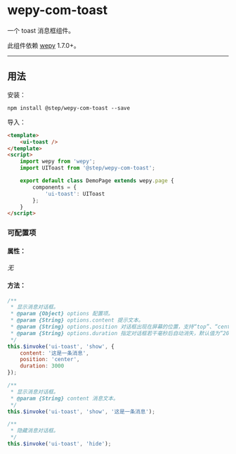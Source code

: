 # wepy-com-toast

一个 toast 消息框组件。

此组件依赖 [wepy](https://github.com/Tencent/wepy) 1.7.0+。

---

## 用法

安装：

``` shell
npm install @step/wepy-com-toast --save
```

导入：

``` html
<template>
    <ui-toast />
</template>
<script>
    import wepy from 'wepy';
    import UIToast from '@step/wepy-com-toast';

    export default class DemoPage extends wepy.page {
        components = {
            'ui-toast': UIToast
        };
    }
</script>
```

### 可配置项

#### 属性：

*无*

#### 方法：

``` javascript
/**
 * 显示消息对话框。
 * @param {Object} options 配置项。
 * @param {String} options.content 提示文本。
 * @param {String} options.position 对话框出现在屏幕的位置，支持“top”、“center”、“bottom”，默认值为“bottom”。
 * @param {String} options.duration 指定对话框若干毫秒后自动消失，默认值为“2000”。
 */
this.$invoke('ui-toast', 'show', {
    content: '这是一条消息',
    position: 'center',
    duration: 3000
});

/**
 * 显示消息对话框。
 * @param {String} content 消息文本。
 */
this.$invoke('ui-toast', 'show', '这是一条消息');

/**
 * 隐藏消息对话框。
 */
this.$invoke('ui-toast', 'hide');
```